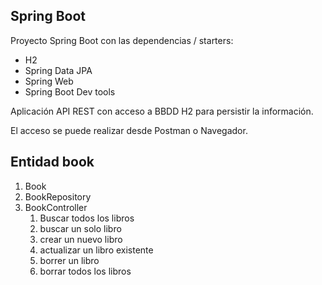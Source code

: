## Spring Boot
Proyecto Spring Boot con las dependencias / starters:
* H2
* Spring Data JPA
* Spring Web
* Spring Boot Dev tools

Aplicación API REST con acceso a BBDD H2 para persistir la información.

El acceso se puede realizar desde Postman o Navegador.


## Entidad book

1. Book
2. BookRepository
3. BookController
   1. Buscar todos los libros
   2. buscar un solo libro
   3. crear un nuevo libro
   4. actualizar un libro existente
   5. borrer un libro
   6. borrar todos los libros